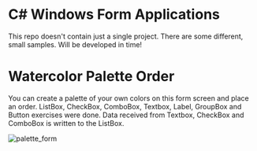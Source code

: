 # C# Windows Form Applications
This repo doesn't contain just a single project. There are some different, small samples. Will be developed in time!

# Watercolor Palette Order

You can create a palette of your own colors on this form screen and place an order. ListBox, CheckBox, ComboBox, Textbox, Label, GroupBox and Button exercises were done. Data received from Textbox, CheckBox and ComboBox is written to the ListBox.

![palette_form](https://user-images.githubusercontent.com/71151015/101999058-1c50c000-3cea-11eb-92a5-a95a9010e2c5.PNG)
